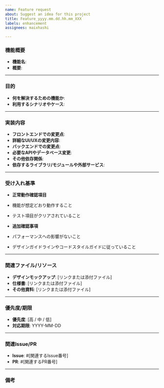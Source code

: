 ```yaml
---
name: Feature request
about: Suggest an idea for this project
title: Feature_yyyy.mm.dd.hh.mm_XXX
labels: enhancement
assignees: maixhashi

---
```


### **機能概要**
<!-- この機能の簡単な説明を記載してください -->
- **機能名**:  
- **概要**:  

---

### **目的**
<!-- この機能を実装する目的や背景を記載してください -->
- **何を解決するための機能か**:  
- **利用するシナリオやケース**:  

---

### **実装内容**
<!-- 実装に必要なタスクを記載してください -->
-  **フロントエンドでの変更点**:  
  - **詳細なUI/UXの変更内容**:  
-  **バックエンドでの変更点**:  
  - **必要なAPIやデータベース変更**:  
-  **その他依存関係**:  
  - **依存するライブラリ/モジュールや外部サービス**:  

---

### **受け入れ基準**
<!-- 実装完了後に満たすべき条件を記載してください -->
-  **正常動作確認項目**  
  - 機能が想定どおり動作すること  
  - テスト項目がクリアされていること  

-  **追加確認事項**  
  - パフォーマンスへの影響がないこと  
  - デザインガイドラインやコードスタイルガイドに従っていること  

---

### **関連ファイル/リソース**
<!-- 必要に応じてリンクや添付ファイルを記載してください -->
- **デザインモックアップ**: [リンクまたは添付ファイル]  
- **仕様書**: [リンクまたは添付ファイル]  
- **その他資料**: [リンクまたは添付ファイル]  

---

### **優先度/期限**
<!-- 優先度や対応期限を記載してください -->
- **優先度**: [高 / 中 / 低]  
- **対応期限**: YYYY-MM-DD  

---

### **関連Issue/PR**
<!-- 関連するIssueやPRがあれば記載してください -->
- **Issue**: #[関連するIssue番号]  
- **PR**: #[関連するPR番号]  

---

### **備考**
<!-- その他特記事項があれば記載してください -->
